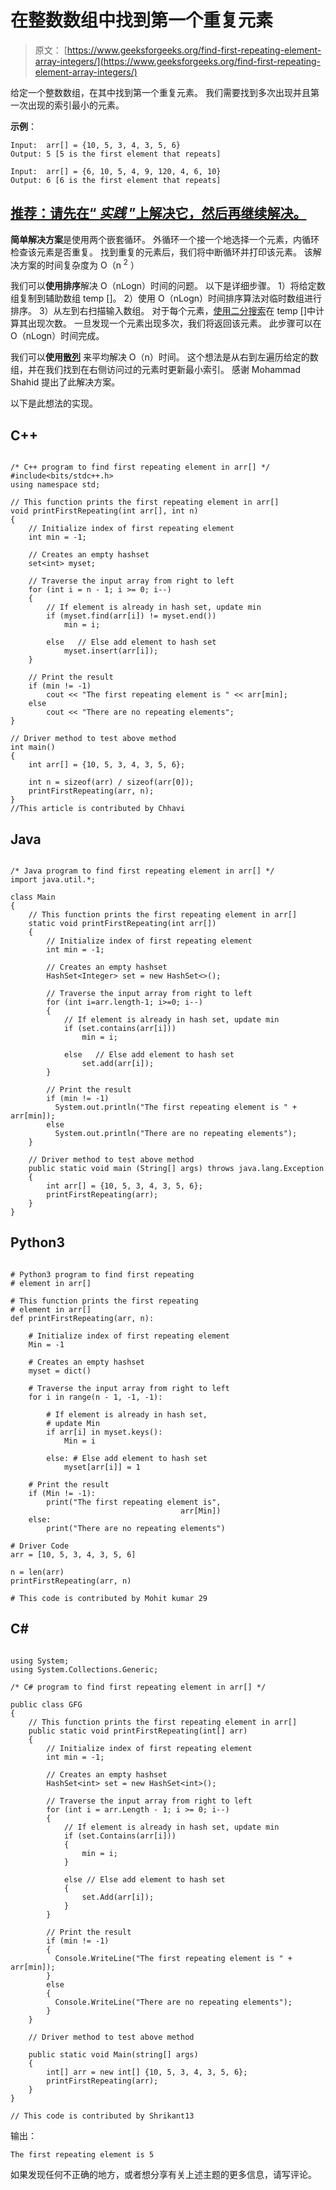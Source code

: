 # 在整数数组中找到第一个重复元素

> 原文： [https://www.geeksforgeeks.org/find-first-repeating-element-array-integers/](https://www.geeksforgeeks.org/find-first-repeating-element-array-integers/)

给定一个整数数组，在其中找到第一个重复元素。 我们需要找到多次出现并且第一次出现的索引最小的元素。

**示例**：

```
Input:  arr[] = {10, 5, 3, 4, 3, 5, 6}
Output: 5 [5 is the first element that repeats]

Input:  arr[] = {6, 10, 5, 4, 9, 120, 4, 6, 10}
Output: 6 [6 is the first element that repeats]

```

## [推荐：请先在“ ***实践*** ”上解决它，然后再继续解决。](https://practice.geeksforgeeks.org/problems/first-repeating-element/0)

**简单解决方案**是使用两个嵌套循环。 外循环一个接一个地选择一个元素，内循环检查该元素是否重复。 找到重复的元素后，我们将中断循环并打印该元素。 该解决方案的时间复杂度为 O（n <sup>2</sup> ）

我们可以**使用排序**解决 O（nLogn）时间的问题。 以下是详细步骤。
1）将给定数组复制到辅助数组 temp []。
2）使用 O（nLogn）时间排序算法对临时数组进行排序。
3）从左到右扫描输入数组。 对于每个元素，[使用二分搜索](https://www.geeksforgeeks.org/count-number-of-occurrences-in-a-sorted-array/)在 temp []中计算其出现次数。 一旦发现一个元素出现多次，我们将返回该元素。 此步骤可以在 O（nLogn）时间完成。

我们可以**使用[散列](http://geeksquiz.com/hashing-set-1-introduction/)** 来平均解决 O（n）时间。 这个想法是从右到左遍历给定的数组，并在我们找到在右侧访问过的元素时更新最小索引。 感谢 Mohammad Shahid 提出了此解决方案。

以下是此想法的实现。

## C++ 

```

/* C++ program to find first repeating element in arr[] */
#include<bits/stdc++.h> 
using namespace std; 

// This function prints the first repeating element in arr[] 
void printFirstRepeating(int arr[], int n) 
{ 
    // Initialize index of first repeating element 
    int min = -1; 

    // Creates an empty hashset 
    set<int> myset; 

    // Traverse the input array from right to left 
    for (int i = n - 1; i >= 0; i--) 
    { 
        // If element is already in hash set, update min 
        if (myset.find(arr[i]) != myset.end()) 
            min = i; 

        else   // Else add element to hash set 
            myset.insert(arr[i]); 
    } 

    // Print the result 
    if (min != -1) 
        cout << "The first repeating element is " << arr[min]; 
    else
        cout << "There are no repeating elements"; 
} 

// Driver method to test above method 
int main() 
{ 
    int arr[] = {10, 5, 3, 4, 3, 5, 6}; 

    int n = sizeof(arr) / sizeof(arr[0]); 
    printFirstRepeating(arr, n); 
} 
//This article is contributed by Chhavi 

```

## Java

```

/* Java program to find first repeating element in arr[] */
import java.util.*; 

class Main 
{ 
    // This function prints the first repeating element in arr[] 
    static void printFirstRepeating(int arr[]) 
    { 
        // Initialize index of first repeating element 
        int min = -1; 

        // Creates an empty hashset 
        HashSet<Integer> set = new HashSet<>(); 

        // Traverse the input array from right to left 
        for (int i=arr.length-1; i>=0; i--) 
        { 
            // If element is already in hash set, update min 
            if (set.contains(arr[i])) 
                min = i; 

            else   // Else add element to hash set 
                set.add(arr[i]); 
        } 

        // Print the result 
        if (min != -1) 
          System.out.println("The first repeating element is " + arr[min]); 
        else
          System.out.println("There are no repeating elements"); 
    } 

    // Driver method to test above method 
    public static void main (String[] args) throws java.lang.Exception 
    { 
        int arr[] = {10, 5, 3, 4, 3, 5, 6}; 
        printFirstRepeating(arr); 
    } 
} 

```

## Python3

```

# Python3 program to find first repeating 
# element in arr[]  

# This function prints the first repeating  
# element in arr[] 
def printFirstRepeating(arr, n): 

    # Initialize index of first repeating element 
    Min = -1

    # Creates an empty hashset 
    myset = dict() 

    # Traverse the input array from right to left 
    for i in range(n - 1, -1, -1): 

        # If element is already in hash set, 
        # update Min 
        if arr[i] in myset.keys(): 
            Min = i 

        else: # Else add element to hash set 
            myset[arr[i]] = 1

    # Print the result 
    if (Min != -1): 
        print("The first repeating element is",  
                                      arr[Min]) 
    else: 
        print("There are no repeating elements") 

# Driver Code 
arr = [10, 5, 3, 4, 3, 5, 6] 

n = len(arr) 
printFirstRepeating(arr, n) 

# This code is contributed by Mohit kumar 29 

```

## C# 

```

using System; 
using System.Collections.Generic; 

/* C# program to find first repeating element in arr[] */

public class GFG 
{ 
    // This function prints the first repeating element in arr[]  
    public static void printFirstRepeating(int[] arr) 
    { 
        // Initialize index of first repeating element  
        int min = -1; 

        // Creates an empty hashset  
        HashSet<int> set = new HashSet<int>(); 

        // Traverse the input array from right to left  
        for (int i = arr.Length - 1; i >= 0; i--) 
        { 
            // If element is already in hash set, update min  
            if (set.Contains(arr[i])) 
            { 
                min = i; 
            } 

            else // Else add element to hash set 
            { 
                set.Add(arr[i]); 
            } 
        } 

        // Print the result  
        if (min != -1) 
        { 
          Console.WriteLine("The first repeating element is " + arr[min]); 
        } 
        else
        { 
          Console.WriteLine("There are no repeating elements"); 
        } 
    } 

    // Driver method to test above method  

    public static void Main(string[] args) 
    { 
        int[] arr = new int[] {10, 5, 3, 4, 3, 5, 6}; 
        printFirstRepeating(arr); 
    } 
} 

// This code is contributed by Shrikant13 

```

输出：

```
The first repeating element is 5
```

如果发现任何不正确的地方，或者想分享有关上述主题的更多信息，请写评论。

